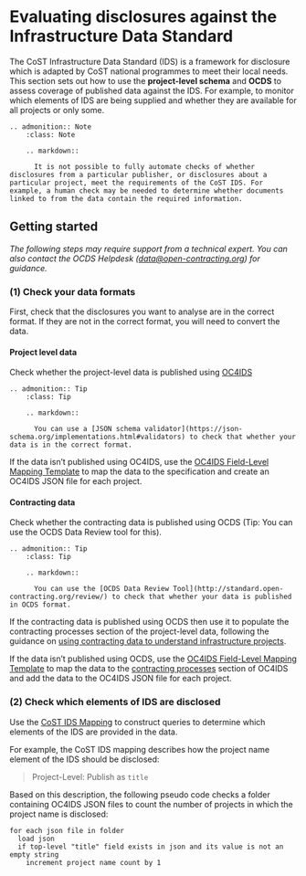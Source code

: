 # Evaluating disclosures against the Infrastructure Data Standard

The CoST Infrastructure Data Standard (IDS) is a framework for disclosure which is adapted by CoST national programmes to meet their local needs. This section sets out how to use the **project-level schema** and **OCDS** to assess coverage of published data against the IDS. For example, to monitor which elements of IDS are being supplied and whether they are available for all projects or only some.

```eval_rst
.. admonition:: Note
    :class: Note

    .. markdown::

      It is not possible to fully automate checks of whether disclosures from a particular publisher, or disclosures about a particular project, meet the requirements of the CoST IDS. For example, a human check may be needed to determine whether documents linked to from the data contain the required information.

```

## Getting started

*The following steps may require support from a technical expert. You can also contact the OCDS Helpdesk (<a href="mailto:data@open-contracting.org">data@open-contracting.org</a>) for guidance.*

### (1) Check your data formats

First, check that the disclosures you want to analyse are in the correct format. If they are not in the correct format, you will need to convert the data.

#### Project level data

Check whether the project-level data is published using [OC4IDS](../projects/index.md)

```eval_rst
.. admonition:: Tip
    :class: Tip

    .. markdown::

      You can use a [JSON schema validator](https://json-schema.org/implementations.html#validators) to check that whether your data is in the correct format.

```

If the data isn’t published using OC4IDS, use the [OC4IDS Field-Level Mapping Template](https://docs.google.com/spreadsheets/d/1xHLf_w193pp97zfzhLc_LI-yEXrR_eyscga06Qo1blk/copy) to map the data to the specification and create an OC4IDS JSON file for each project.

#### Contracting data

Check whether the contracting data is published using OCDS (Tip: You can use the OCDS Data Review tool for this).

```eval_rst
.. admonition:: Tip
    :class: Tip

    .. markdown::

      You can use the [OCDS Data Review Tool](http://standard.open-contracting.org/review/) to check that whether your data is published in OCDS format.

```

If the contracting data is published using OCDS then use it to populate the contracting processes section of the project-level data, following the guidance on [using contracting data to understand infrastructure projects](contracts-to-projects.md).

If the data isn’t published using OCDS, use the [OC4IDS Field-Level Mapping Template](https://docs.google.com/spreadsheets/d/1xHLf_w193pp97zfzhLc_LI-yEXrR_eyscga06Qo1blk/copy) to map the data to the [contracting processes](../../../../projects/reference/#contractingprocess) section of OC4IDS and add the data to the OC4IDS JSON file for each project.

### (2) Check which elements of IDS are disclosed

Use the [CoST IDS Mapping](../cost/index.md) to construct queries to determine which elements of the IDS are provided in the data.

For example, the CoST IDS mapping describes how the project name element of the IDS should be disclosed:

> Project-Level: Publish as `title`

Based on this description, the following pseudo code checks a folder containing OC4IDS JSON files to count the number of  projects in which the project name is disclosed:

```
for each json file in folder
  load json
  if top-level "title" field exists in json and its value is not an empty string
    increment project name count by 1    
```
